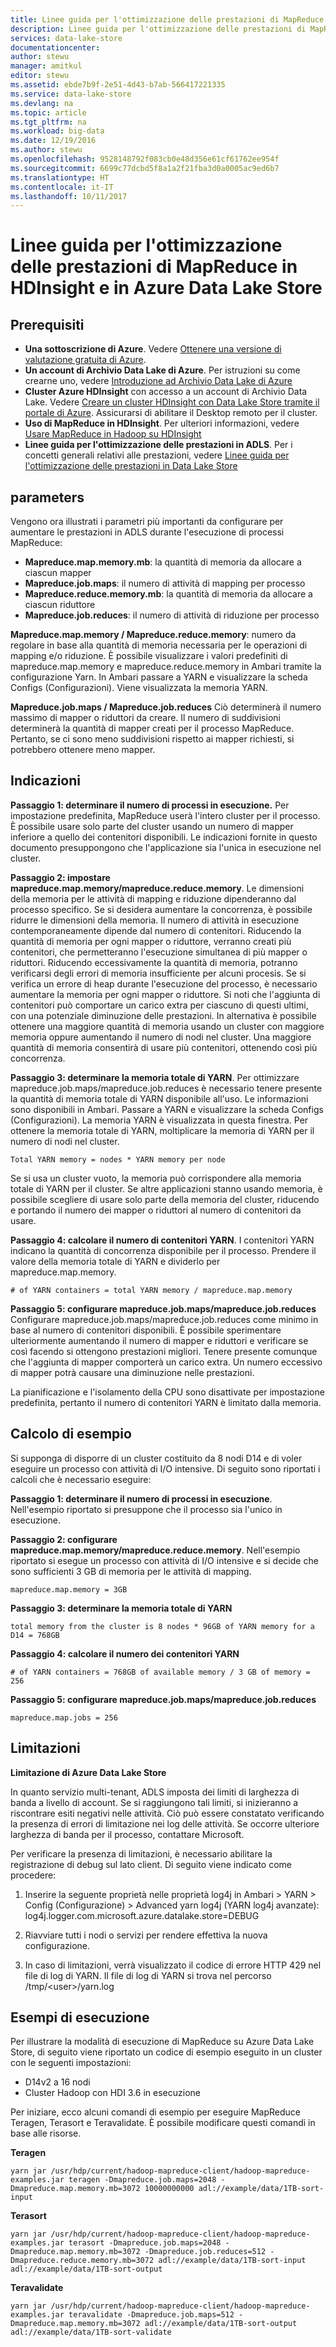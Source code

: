 ```yaml
---
title: Linee guida per l'ottimizzazione delle prestazioni di MapReduce in Azure Data Lake Store | Microsoft Docs
description: Linee guida per l'ottimizzazione delle prestazioni di MapReduce in Azure Data Lake Store
services: data-lake-store
documentationcenter: 
author: stewu
manager: amitkul
editor: stewu
ms.assetid: ebde7b9f-2e51-4d43-b7ab-566417221335
ms.service: data-lake-store
ms.devlang: na
ms.topic: article
ms.tgt_pltfrm: na
ms.workload: big-data
ms.date: 12/19/2016
ms.author: stewu
ms.openlocfilehash: 9528148792f083cb0e48d356e61cf61762ee954f
ms.sourcegitcommit: 6699c77dcbd5f8a1a2f21fba3d0a0005ac9ed6b7
ms.translationtype: HT
ms.contentlocale: it-IT
ms.lasthandoff: 10/11/2017
---
```

# <a name="performance-tuning-guidance-for-mapreduce-on-hdinsight-and-azure-data-lake-store"></a>Linee guida per l'ottimizzazione delle prestazioni di MapReduce in HDInsight e in Azure Data Lake Store


## <a name="prerequisites"></a>Prerequisiti

* **Una sottoscrizione di Azure**. Vedere [Ottenere una versione di valutazione gratuita di Azure](https://azure.microsoft.com/pricing/free-trial/).
* **Un account di Archivio Data Lake di Azure**. Per istruzioni su come crearne uno, vedere [Introduzione ad Archivio Data Lake di Azure](data-lake-store-get-started-portal.md)
* **Cluster Azure HDInsight** con accesso a un account di Archivio Data Lake. Vedere [Creare un cluster HDInsight con Data Lake Store tramite il portale di Azure](data-lake-store-hdinsight-hadoop-use-portal.md). Assicurarsi di abilitare il Desktop remoto per il cluster.
* **Uso di MapReduce in HDInsight**.  Per ulteriori informazioni, vedere [Usare MapReduce in Hadoop su HDInsight](https://docs.microsoft.com/en-us/azure/hdinsight/hdinsight-use-mapreduce)  
* **Linee guida per l'ottimizzazione delle prestazioni in ADLS**.  Per i concetti generali relativi alle prestazioni, vedere [Linee guida per l'ottimizzazione delle prestazioni in Data Lake Store](https://docs.microsoft.com/en-us/azure/data-lake-store/data-lake-store-performance-tuning-guidance)  

## <a name="parameters"></a>parameters

Vengono ora illustrati i parametri più importanti da configurare per aumentare le prestazioni in ADLS durante l'esecuzione di processi MapReduce:

* **Mapreduce.map.memory.mb**: la quantità di memoria da allocare a ciascun mapper
* **Mapreduce.job.maps**: il numero di attività di mapping per processo
* **Mapreduce.reduce.memory.mb**: la quantità di memoria da allocare a ciascun riduttore
* **Mapreduce.job.reduces**: il numero di attività di riduzione per processo

**Mapreduce.map.memory / Mapreduce.reduce.memory**: numero da regolare in base alla quantità di memoria necessaria per le operazioni di mapping e/o riduzione.  È possibile visualizzare i valori predefiniti di mapreduce.map.memory e mapreduce.reduce.memory in Ambari tramite la configurazione Yarn.  In Ambari passare a YARN e visualizzare la scheda Configs (Configurazioni).  Viene visualizzata la memoria YARN.  

**Mapreduce.job.maps / Mapreduce.job.reduces** Ciò determinerà il numero massimo di mapper o riduttori da creare.  Il numero di suddivisioni determinerà la quantità di mapper creati per il processo MapReduce.  Pertanto, se ci sono meno suddivisioni rispetto ai mapper richiesti, si potrebbero ottenere meno mapper.       

## <a name="guidance"></a>Indicazioni

**Passaggio 1: determinare il numero di processi in esecuzione.** Per impostazione predefinita, MapReduce userà l'intero cluster per il processo.  È possibile usare solo parte del cluster usando un numero di mapper inferiore a quello dei contenitori disponibili.  Le indicazioni fornite in questo documento presuppongono che l'applicazione sia l'unica in esecuzione nel cluster.      

**Passaggio 2: impostare mapreduce.map.memory/mapreduce.reduce.memory**. Le dimensioni della memoria per le attività di mapping e riduzione dipenderanno dal processo specifico.  Se si desidera aumentare la concorrenza, è possibile ridurre le dimensioni della memoria.  Il numero di attività in esecuzione contemporaneamente dipende dal numero di contenitori.  Riducendo la quantità di memoria per ogni mapper o riduttore, verranno creati più contenitori, che permetteranno l'esecuzione simultanea di più mapper o riduttori.  Riducendo eccessivamente la quantità di memoria, potranno verificarsi degli errori di memoria insufficiente per alcuni procesis.  Se si verifica un errore di heap durante l'esecuzione del processo, è necessario aumentare la memoria per ogni mapper o riduttore.  Si noti che l'aggiunta di contenitori può comportare un carico extra per ciascuno di questi ultimi, con una potenziale diminuzione delle prestazioni.  In alternativa è possibile ottenere una maggiore quantità di memoria usando un cluster con maggiore memoria oppure aumentando il numero di nodi nel cluster.  Una maggiore quantità di memoria consentirà di usare più contenitori, ottenendo così più concorrenza.  

**Passaggio 3: determinare la memoria totale di YARN**. Per ottimizzare mapreduce.job.maps/mapreduce.job.reduces è necessario tenere presente la quantità di memoria totale di YARN disponibile all'uso.  Le informazioni sono disponibili in Ambari.  Passare a YARN e visualizzare la scheda Configs (Configurazioni).  La memoria YARN è visualizzata in questa finestra.  Per ottenere la memoria totale di YARN, moltiplicare la memoria di YARN per il numero di nodi nel cluster.

    Total YARN memory = nodes * YARN memory per node
Se si usa un cluster vuoto, la memoria può corrispondere alla memoria totale di YARN per il cluster.  Se altre applicazioni stanno usando memoria, è possibile scegliere di usare solo parte della memoria del cluster, riducendo e portando il numero dei mapper o riduttori al numero di contenitori da usare.  

**Passaggio 4: calcolare il numero di contenitori YARN**. I contenitori YARN indicano la quantità di concorrenza disponibile per il processo.  Prendere il valore della memoria totale di YARN e dividerlo per mapreduce.map.memory.  

    # of YARN containers = total YARN memory / mapreduce.map.memory

**Passaggio 5: configurare mapreduce.job.maps/mapreduce.job.reduces** Configurare mapreduce.job.maps/mapreduce.job.reduces come minimo in base al numero di contenitori disponibili.  È possibile sperimentare ulteriormente aumentando il numero di mapper e riduttori e verificare se così facendo si ottengono prestazioni migliori.  Tenere presente comunque che l'aggiunta di mapper comporterà un carico extra. Un numero eccessivo di mapper potrà causare una diminuzione nelle prestazioni.  

La pianificazione e l'isolamento della CPU sono disattivate per impostazione predefinita, pertanto il numero di contenitori YARN è limitato dalla memoria.

## <a name="example-calculation"></a>Calcolo di esempio

Si supponga di disporre di un cluster costituito da 8 nodi D14 e di voler eseguire un processo con attività di I/O intensive.  Di seguito sono riportati i calcoli che è necessario eseguire:

**Passaggio 1: determinare il numero di processi in esecuzione**. Nell'esempio riportato si presuppone che il processo sia l'unico in esecuzione.  

**Passaggio 2: configurare mapreduce.map.memory/mapreduce.reduce.memory**. Nell'esempio riportato si esegue un processo con attività di I/O intensive e si decide che sono sufficienti 3 GB di memoria per le attività di mapping.

    mapreduce.map.memory = 3GB
**Passaggio 3: determinare la memoria totale di YARN**

    total memory from the cluster is 8 nodes * 96GB of YARN memory for a D14 = 768GB
**Passaggio 4: calcolare il numero dei contenitori YARN**

    # of YARN containers = 768GB of available memory / 3 GB of memory =   256

**Passaggio 5: configurare mapreduce.job.maps/mapreduce.job.reduces**

    mapreduce.map.jobs = 256

## <a name="limitations"></a>Limitazioni

**Limitazione di Azure Data Lake Store**

In quanto servizio multi-tenant, ADLS imposta dei limiti di larghezza di banda a livello di account.  Se si raggiungono tali limiti, si inizieranno a riscontrare esiti negativi nelle attività. Ciò può essere constatato verificando la presenza di errori di limitazione nei log delle attività.  Se occorre ulteriore larghezza di banda per il processo, contattare Microsoft.   

Per verificare la presenza di limitazioni, è necessario abilitare la registrazione di debug sul lato client. Di seguito viene indicato come procedere:

1. Inserire la seguente proprietà nelle proprietà log4j in Ambari > YARN > Config (Configurazione) > Advanced yarn log4j (YARN log4j avanzate): log4j.logger.com.microsoft.azure.datalake.store=DEBUG

2. Riavviare tutti i nodi o servizi per rendere effettiva la nuova configurazione.

3. In caso di limitazioni, verrà visualizzato il codice di errore HTTP 429 nel file di log di YARN. Il file di log di YARN si trova nel percorso /tmp/&lt;user&gt;/yarn.log

## <a name="examples-to-run"></a>Esempi di esecuzione

Per illustrare la modalità di esecuzione di MapReduce su Azure Data Lake Store, di seguito viene riportato un codice di esempio eseguito in un cluster con le seguenti impostazioni:

* D14v2 a 16 nodi
* Cluster Hadoop con HDI 3.6 in esecuzione

Per iniziare, ecco alcuni comandi di esempio per eseguire MapReduce Teragen, Terasort e Teravalidate.  È possibile modificare questi comandi in base alle risorse.

**Teragen**

    yarn jar /usr/hdp/current/hadoop-mapreduce-client/hadoop-mapreduce-examples.jar teragen -Dmapreduce.job.maps=2048 -Dmapreduce.map.memory.mb=3072 10000000000 adl://example/data/1TB-sort-input

**Terasort**

    yarn jar /usr/hdp/current/hadoop-mapreduce-client/hadoop-mapreduce-examples.jar terasort -Dmapreduce.job.maps=2048 -Dmapreduce.map.memory.mb=3072 -Dmapreduce.job.reduces=512 -Dmapreduce.reduce.memory.mb=3072 adl://example/data/1TB-sort-input adl://example/data/1TB-sort-output

**Teravalidate**

    yarn jar /usr/hdp/current/hadoop-mapreduce-client/hadoop-mapreduce-examples.jar teravalidate -Dmapreduce.job.maps=512 -Dmapreduce.map.memory.mb=3072 adl://example/data/1TB-sort-output adl://example/data/1TB-sort-validate

